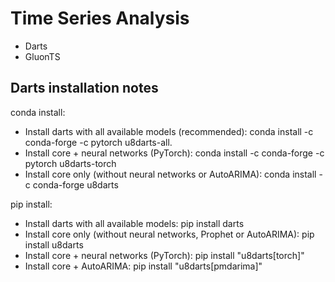 # Time Series Analysis
* Darts
* GluonTS


## Darts installation notes
conda install:
* Install darts with all available models (recommended): conda install -c conda-forge -c pytorch u8darts-all.
* Install core + neural networks (PyTorch): conda install -c conda-forge -c pytorch u8darts-torch
* Install core only (without neural networks or AutoARIMA): conda install -c conda-forge u8darts

pip install:
* Install darts with all available models: pip install darts
* Install core only (without neural networks, Prophet or AutoARIMA): pip install u8darts
* Install core + neural networks (PyTorch): pip install "u8darts[torch]"
* Install core + AutoARIMA: pip install "u8darts[pmdarima]"